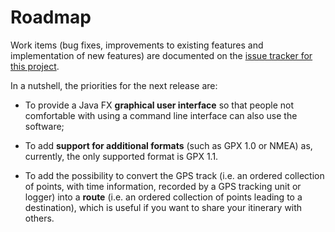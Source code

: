 # Roadmap

Work items (bug fixes, improvements to existing features and implementation of
new features) are documented on the
[issue tracker for this project](https://github.com/sosna/pinetrail/issues).

In a nutshell, the priorities for the next release are:

- To provide a Java FX **graphical user interface** so that people not
comfortable with using a command line interface can also use the software;

- To add **support for additional formats** (such as GPX 1.0 or NMEA) as,
currently, the only supported format is GPX 1.1.

- To add the possibility to convert the GPS track (i.e. an ordered collection of
points, with time information, recorded by a GPS tracking unit or logger) into
a **route** (i.e. an ordered collection of points leading to a destination),
which is useful if you want to share your itinerary with others.
